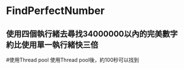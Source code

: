 # FindPerfectNumber
使用四個執行緒去尋找34000000以內的完美數字
<br>
約比使用單一執行緒快三倍
-------------------------------------------------------
#使用Thread pool
使用Thread pool後，約100秒可以找到
